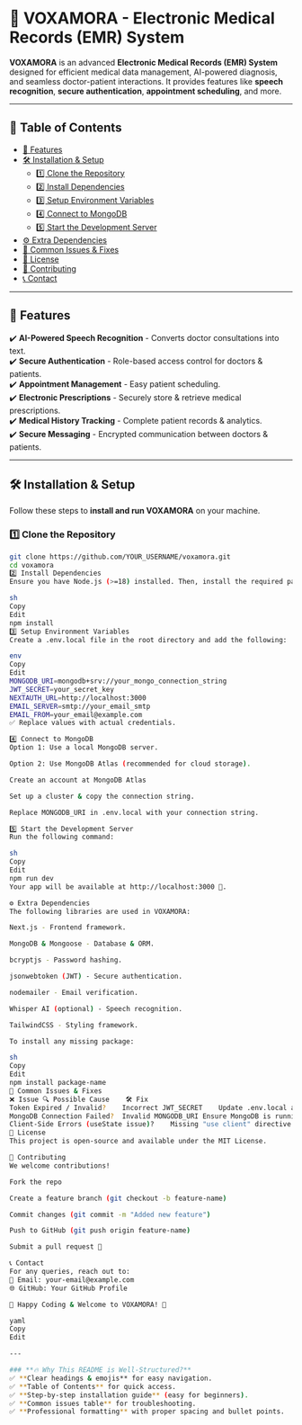 # 🏥 VOXAMORA - Electronic Medical Records (EMR) System

**VOXAMORA** is an advanced **Electronic Medical Records (EMR) System** designed for efficient medical data management, AI-powered diagnosis, and seamless doctor-patient interactions. It provides features like **speech recognition**, **secure authentication**, **appointment scheduling**, and more.

---

## 📖 Table of Contents
- [🚀 Features](#-features)
- [🛠️ Installation & Setup](#️-installation--setup)
  - [1️⃣ Clone the Repository](#1️⃣-clone-the-repository)
  - [2️⃣ Install Dependencies](#2️⃣-install-dependencies)
  - [3️⃣ Setup Environment Variables](#3️⃣-setup-environment-variables)
  - [4️⃣ Connect to MongoDB](#4️⃣-connect-to-mongodb)
  - [5️⃣ Start the Development Server](#5️⃣-start-the-development-server)
- [⚙️ Extra Dependencies](#️-extra-dependencies)
- [🔧 Common Issues & Fixes](#-common-issues--fixes)
- [📜 License](#-license)
- [🤝 Contributing](#-contributing)
- [📞 Contact](#-contact)

---

## 🚀 Features
✔️ **AI-Powered Speech Recognition** - Converts doctor consultations into text.  
✔️ **Secure Authentication** - Role-based access control for doctors & patients.  
✔️ **Appointment Management** - Easy patient scheduling.  
✔️ **Electronic Prescriptions** - Securely store & retrieve medical prescriptions.  
✔️ **Medical History Tracking** - Complete patient records & analytics.  
✔️ **Secure Messaging** - Encrypted communication between doctors & patients.  

---

## 🛠️ Installation & Setup

Follow these steps to **install and run VOXAMORA** on your machine.

### **1️⃣ Clone the Repository**
```sh
git clone https://github.com/YOUR_USERNAME/voxamora.git
cd voxamora
2️⃣ Install Dependencies
Ensure you have Node.js (>=18) installed. Then, install the required packages:

sh
Copy
Edit
npm install
3️⃣ Setup Environment Variables
Create a .env.local file in the root directory and add the following:

env
Copy
Edit
MONGODB_URI=mongodb+srv://your_mongo_connection_string
JWT_SECRET=your_secret_key
NEXTAUTH_URL=http://localhost:3000
EMAIL_SERVER=smtp://your_email_smtp
EMAIL_FROM=your_email@example.com
✅ Replace values with actual credentials.

4️⃣ Connect to MongoDB
Option 1: Use a local MongoDB server.

Option 2: Use MongoDB Atlas (recommended for cloud storage).

Create an account at MongoDB Atlas

Set up a cluster & copy the connection string.

Replace MONGODB_URI in .env.local with your connection string.

5️⃣ Start the Development Server
Run the following command:

sh
Copy
Edit
npm run dev
Your app will be available at http://localhost:3000 🎉.

⚙️ Extra Dependencies
The following libraries are used in VOXAMORA:

Next.js - Frontend framework.

MongoDB & Mongoose - Database & ORM.

bcryptjs - Password hashing.

jsonwebtoken (JWT) - Secure authentication.

nodemailer - Email verification.

Whisper AI (optional) - Speech recognition.

TailwindCSS - Styling framework.

To install any missing package:

sh
Copy
Edit
npm install package-name
🔧 Common Issues & Fixes
❌ Issue	🔍 Possible Cause	🛠️ Fix
Token Expired / Invalid?	Incorrect JWT_SECRET	Update .env.local and restart the server.
MongoDB Connection Failed?	Invalid MONGODB_URI	Ensure MongoDB is running or check Atlas IP access settings.
Client-Side Errors (useState issue)?	Missing "use client" directive	Add "use client" at the top of relevant components.
📜 License
This project is open-source and available under the MIT License.

🤝 Contributing
We welcome contributions!

Fork the repo

Create a feature branch (git checkout -b feature-name)

Commit changes (git commit -m "Added new feature")

Push to GitHub (git push origin feature-name)

Submit a pull request 🎉

📞 Contact
For any queries, reach out to:
📧 Email: your-email@example.com
🌐 GitHub: Your GitHub Profile

🎉 Happy Coding & Welcome to VOXAMORA! 🚀

yaml
Copy
Edit

---

### **🔥 Why This README is Well-Structured?**
✅ **Clear headings & emojis** for easy navigation.  
✅ **Table of Contents** for quick access.  
✅ **Step-by-step installation guide** (easy for beginners).  
✅ **Common issues table** for troubleshooting.  
✅ **Professional formatting** with proper spacing and bullet points.  
